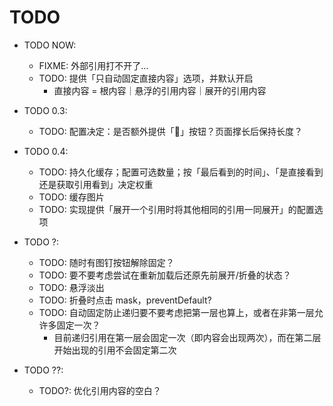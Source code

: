 # TODO

* TODO NOW:
  * FIXME: 外部引用打不开了…
  * TODO: 提供「只自动固定直接内容」选项，并默认开启
    * 直接内容 = 根内容｜悬浮的引用内容｜展开的引用内容

* TODO 0.3:
  * TODO: 配置决定：是否额外提供「🚫」按钮？页面撑长后保持长度？

* TODO 0.4:
  * TODO: 持久化缓存；配置可选数量；按「最后看到的时间」、「是直接看到还是获取引用看到」决定权重
  * TODO: 缓存图片
  * TODO: 实现提供「展开一个引用时将其他相同的引用一同展开」的配置选项

* TODO ?:
  * TODO: 随时有图钉按钮解除固定？
  * TODO: 要不要考虑尝试在重新加载后还原先前展开/折叠的状态？
  * TODO: 悬浮淡出
  * TODO: 折叠时点击 mask，preventDefault?
  * TODO: 自动固定防止递归要不要考虑把第一层也算上，或者在非第一层允许多固定一次？
    * 目前递归引用在第一层会固定一次（即内容会出现两次），而在第二层开始出现的引用不会固定第二次

* TODO ??:
  * TODO?: 优化引用内容的空白？

